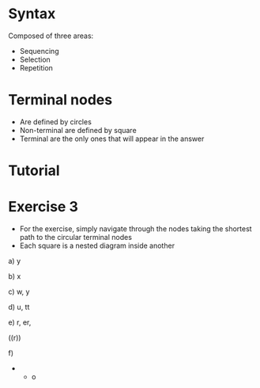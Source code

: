# Syntax

Composed of three areas:
- Sequencing
- Selection
- Repetition

# Terminal nodes

- Are defined by circles
- Non-terminal are defined by square
- Terminal are the only ones that will appear in the answer

# Tutorial

# Exercise 3

- For the exercise, simply navigate through the nodes taking the shortest path to the circular terminal nodes
- Each square is a nested diagram inside another

a) y

b) x

c) w, y

d) u, tt

e) r, er, 

((r))

f)

+ * o
